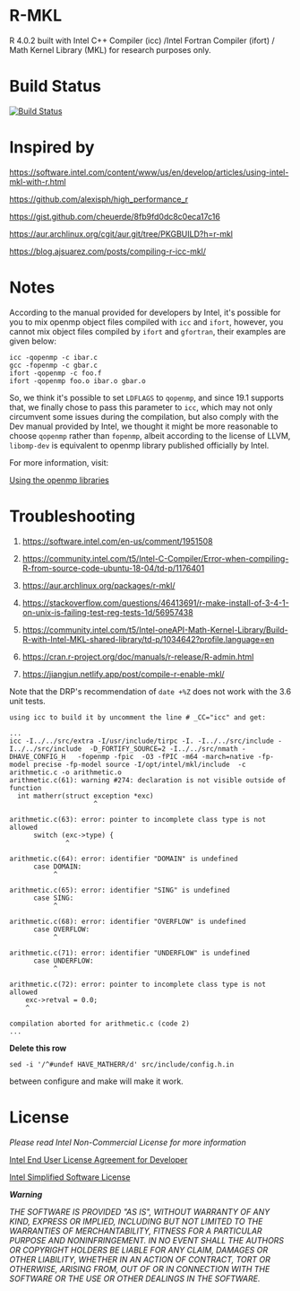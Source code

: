 # R-MKL
R 4.0.2 built with Intel C++ Compiler (icc) /Intel Fortran Compiler (ifort) / Math Kernel Library (MKL) for research purposes only.

# Build Status

[![Build Status](https://travis-ci.com/MitsuhaMiyamizu/R-MKL.svg?branch=master)](https://travis-ci.com/MitsuhaMiyamizu/R-MKL)

# Inspired by

https://software.intel.com/content/www/us/en/develop/articles/using-intel-mkl-with-r.html

https://github.com/alexisph/high_performance_r

https://gist.github.com/cheuerde/8fb9fd0dc8c0eca17c16

https://aur.archlinux.org/cgit/aur.git/tree/PKGBUILD?h=r-mkl

https://blog.ajsuarez.com/posts/compiling-r-icc-mkl/

# Notes

According to the manual provided for developers by Intel, it's possible for you to mix openmp object files compiled with ```icc``` and ```ifort```, however, you cannot mix object files compiled by ```ifort``` and ```gfortran```, their examples are given below:

```
icc -qopenmp -c ibar.c
gcc -fopenmp -c gbar.c
ifort -qopenmp -c foo.f
ifort -qopenmp foo.o ibar.o gbar.o
```
So, we think it's possible to set ```LDFLAGS``` to ```qopenmp```, and since 19.1 supports that, we finally chose to pass this parameter to ```icc```, which may not only circumvent some issues during the compilation, but also comply with the Dev manual provided by Intel, we thought it might be more reasonable to choose ```qopenmp``` rather than ```fopenmp```, albeit according to the license of LLVM, ```libomp-dev``` is equivalent to openmp library published officially by Intel.

For more information, visit: 

[Using the openmp libraries](https://software.intel.com/content/www/us/en/develop/documentation/cpp-compiler-developer-guide-and-reference/top/optimization-and-programming-guide/openmp-support/openmp-library-support/using-the-openmp-libraries.html)

# Troubleshooting

1) https://software.intel.com/en-us/comment/1951508

2) https://community.intel.com/t5/Intel-C-Compiler/Error-when-compiling-R-from-source-code-ubuntu-18-04/td-p/1176401

3) https://aur.archlinux.org/packages/r-mkl/

4) https://stackoverflow.com/questions/46413691/r-make-install-of-3-4-1-on-unix-is-failing-test-reg-tests-1d/56957438

5) https://community.intel.com/t5/Intel-oneAPI-Math-Kernel-Library/Build-R-with-Intel-MKL-shared-library/td-p/1034642?profile.language=en

6) https://cran.r-project.org/doc/manuals/r-release/R-admin.html

7) https://jiangjun.netlify.app/post/compile-r-enable-mkl/

Note that the DRP's recommendation of ```date +%Z``` does not work with the 3.6 unit tests.

```
using icc to build it by uncomment the line # _CC="icc" and get:

...
icc -I../../src/extra -I/usr/include/tirpc -I. -I../../src/include -I../../src/include  -D_FORTIFY_SOURCE=2 -I../../src/nmath -DHAVE_CONFIG_H   -fopenmp -fpic  -O3 -fPIC -m64 -march=native -fp-model precise -fp-model source -I/opt/intel/mkl/include  -c arithmetic.c -o arithmetic.o
arithmetic.c(61): warning #274: declaration is not visible outside of function
  int matherr(struct exception *exc)
                     ^

arithmetic.c(63): error: pointer to incomplete class type is not allowed
      switch (exc->type) {
              ^

arithmetic.c(64): error: identifier "DOMAIN" is undefined
      case DOMAIN:
           ^

arithmetic.c(65): error: identifier "SING" is undefined
      case SING:
           ^

arithmetic.c(68): error: identifier "OVERFLOW" is undefined
      case OVERFLOW:
           ^

arithmetic.c(71): error: identifier "UNDERFLOW" is undefined
      case UNDERFLOW:
           ^

arithmetic.c(72): error: pointer to incomplete class type is not allowed
    exc->retval = 0.0;
    ^

compilation aborted for arithmetic.c (code 2)
...
```
**Delete this row**
```
sed -i '/^#undef HAVE_MATHERR/d' src/include/config.h.in
```
between configure and make will make it work.

# License

_Please read Intel Non-Commercial License for more information_

[Intel End User License Agreement for Developer](https://software.intel.com/content/dam/develop/external/us/en/documents/pdf/intel-developer-tools-eula-09-03-19.pdf)

[Intel Simplified Software License](https://software.intel.com/content/dam/develop/external/us/en/documents/pdf/intel-simplified-software-license.pdf)

***Warning***

_THE SOFTWARE IS PROVIDED "AS IS", WITHOUT WARRANTY OF ANY KIND, EXPRESS OR IMPLIED, INCLUDING BUT NOT LIMITED TO THE WARRANTIES OF MERCHANTABILITY, FITNESS FOR A PARTICULAR PURPOSE AND NONINFRINGEMENT. IN NO EVENT SHALL THE AUTHORS OR COPYRIGHT HOLDERS BE LIABLE FOR ANY CLAIM, DAMAGES OR OTHER LIABILITY, WHETHER IN AN ACTION OF CONTRACT, TORT OR OTHERWISE, ARISING FROM, OUT OF OR IN CONNECTION WITH THE SOFTWARE OR THE USE OR OTHER DEALINGS IN THE SOFTWARE._
